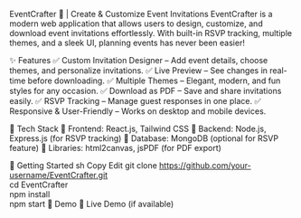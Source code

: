 EventCrafter 🎉 | Create & Customize Event Invitations
EventCrafter is a modern web application that allows users to design, customize, and download event invitations effortlessly. With built-in RSVP tracking, multiple themes, and a sleek UI, planning events has never been easier!

✨ Features
✅ Custom Invitation Designer – Add event details, choose themes, and personalize invitations.
✅ Live Preview – See changes in real-time before downloading.
✅ Multiple Themes – Elegant, modern, and fun styles for any occasion.
✅ Download as PDF – Save and share invitations easily.
✅ RSVP Tracking – Manage guest responses in one place.
✅ Responsive & User-Friendly – Works on desktop and mobile devices.

🚀 Tech Stack
🔹 Frontend: React.js, Tailwind CSS
🔹 Backend: Node.js, Express.js (for RSVP tracking)
🔹 Database: MongoDB (optional for RSVP feature)
🔹 Libraries: html2canvas, jsPDF (for PDF export)

📌 Getting Started
sh
Copy
Edit
git clone https://github.com/your-username/EventCrafter.git  
cd EventCrafter  
npm install  
npm start
🎨 Demo
🔗 Live Demo (if available)
